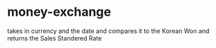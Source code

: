 # money-exchange
takes in currency and the date and compares it to the Korean Won 
and returns the Sales Standered Rate
